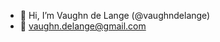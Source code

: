 - 👋 Hi, I’m Vaughn de Lange (@vaughndelange)
- 📧 vaughn.delange@gmail.com


<!---
vaughndelange/vaughndelange is a ✨ special ✨ repository because its `README.md` (this file) appears on your GitHub profile.
You can click the Preview link to take a look at your changes.
--->

